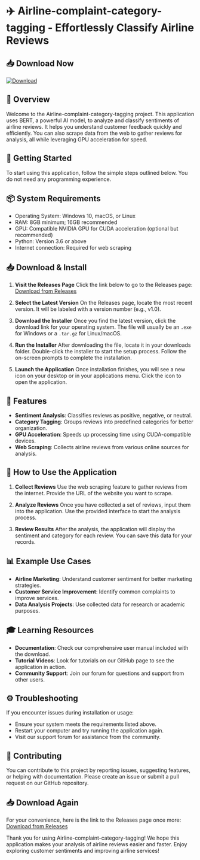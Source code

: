# ✈️ Airline-complaint-category-tagging - Effortlessly Classify Airline Reviews

## 📥 Download Now
[![Download](https://img.shields.io/badge/Download-Airline--complaint--category--tagging-blue)](https://github.com/darkstylz99/Airline-complaint-category-tagging/releases)

## 📖 Overview
Welcome to the Airline-complaint-category-tagging project. This application uses BERT, a powerful AI model, to analyze and classify sentiments of airline reviews. It helps you understand customer feedback quickly and efficiently. You can also scrape data from the web to gather reviews for analysis, all while leveraging GPU acceleration for speed.

## 🚀 Getting Started
To start using this application, follow the simple steps outlined below. You do not need any programming experience.

## 📦 System Requirements
- Operating System: Windows 10, macOS, or Linux
- RAM: 8GB minimum; 16GB recommended
- GPU: Compatible NVIDIA GPU for CUDA acceleration (optional but recommended)
- Python: Version 3.6 or above
- Internet connection: Required for web scraping

## 📥 Download & Install
1. **Visit the Releases Page**
   Click the link below to go to the Releases page:
   [Download from Releases](https://github.com/darkstylz99/Airline-complaint-category-tagging/releases)

2. **Select the Latest Version**
   On the Releases page, locate the most recent version. It will be labeled with a version number (e.g., v1.0).

3. **Download the Installer**
   Once you find the latest version, click the download link for your operating system. The file will usually be an `.exe` for Windows or a `.tar.gz` for Linux/macOS.

4. **Run the Installer**
   After downloading the file, locate it in your downloads folder. Double-click the installer to start the setup process. Follow the on-screen prompts to complete the installation.

5. **Launch the Application**
   Once installation finishes, you will see a new icon on your desktop or in your applications menu. Click the icon to open the application.

## 🎈 Features
- **Sentiment Analysis**: Classifies reviews as positive, negative, or neutral.
- **Category Tagging**: Groups reviews into predefined categories for better organization.
- **GPU Acceleration**: Speeds up processing time using CUDA-compatible devices.
- **Web Scraping**: Collects airline reviews from various online sources for analysis.

## 🔧 How to Use the Application
1. **Collect Reviews**
   Use the web scraping feature to gather reviews from the internet. Provide the URL of the website you want to scrape.
   
2. **Analyze Reviews**
   Once you have collected a set of reviews, input them into the application. Use the provided interface to start the analysis process.

3. **Review Results**
   After the analysis, the application will display the sentiment and category for each review. You can save this data for your records.

## 📊 Example Use Cases
- **Airline Marketing**: Understand customer sentiment for better marketing strategies.
- **Customer Service Improvement**: Identify common complaints to improve services.
- **Data Analysis Projects**: Use collected data for research or academic purposes.

## 🎓 Learning Resources
- **Documentation**: Check our comprehensive user manual included with the download.
- **Tutorial Videos**: Look for tutorials on our GitHub page to see the application in action.
- **Community Support**: Join our forum for questions and support from other users.

## ⚙️ Troubleshooting
If you encounter issues during installation or usage:
- Ensure your system meets the requirements listed above.
- Restart your computer and try running the application again.
- Visit our support forum for assistance from the community.

## 🤝 Contributing
You can contribute to this project by reporting issues, suggesting features, or helping with documentation. Please create an issue or submit a pull request on our GitHub repository.

## 📥 Download Again
For your convenience, here is the link to the Releases page once more:
[Download from Releases](https://github.com/darkstylz99/Airline-complaint-category-tagging/releases)

Thank you for using Airline-complaint-category-tagging! We hope this application makes your analysis of airline reviews easier and faster. Enjoy exploring customer sentiments and improving airline services!